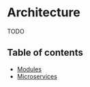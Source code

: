 # Architecture

TODO

## Table of contents

- [Modules](./modules.md)
- [Microservices](./microservices.md)
